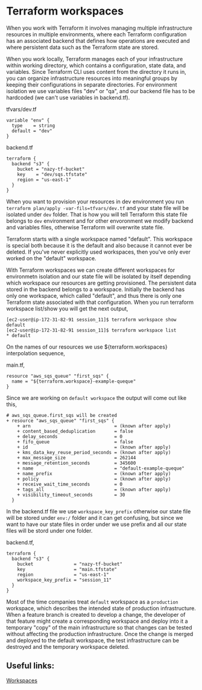 # Terraform workspaces

When you work with Terraform it involves managing multiple infrastructure resources in  multiple environments, where each Terraform configuration has an associated backend that defines how operations are executed and where persistent data such as the Terraform state are stored.

When you work locally, Terraform manages each of your infrastructure within working directory, which contains a configuration, state data, and variables. Since Terraform CLI uses content from the directory it runs in, you can organize infrastructure resources into meaningful groups by keeping their configurations in separate directories. For environment isolation we use variables files "dev" or "qa", and our backend file has to be hardcoded (we can't use variables in backend.tf).

tfvars/dev.tf
```
variable "env" {
  type    = string
  default = "dev"
}
```
backend.tf
```
terraform {
  backend "s3" {
    bucket = "nazy-tf-bucket"
    key    = "dev/sqs.tfstate"
    region = "us-east-1"
  }
}
```

When you want to provision your resources in dev environment you run `terraform plan/apply -var-fils=tfvars/dev.tf` and your state file will be isolated under `dev` folder. That is how you will tell Terraform this state file belongs to `dev` environment and for other envoronment we modify backend and variables files, otherwise Terraform will overwrite state file.

Terraform starts with a single workspace named "default". This workspace is special both because it is the default and also because it cannot ever be deleted. If you've never explicitly used workspaces, then you've only ever worked on the "default" workspace.

With Terraform workspaces we can create different workspaces for environmetn isolation and our state file will be isolated by itself depending which workspace our resources are getting provisioned. The persistent data stored in the backend belongs to a workspace. Initially the backend has only one workspace, which called "default", and thus there is only one Terraform state associated with that configuration. When you run terraform workspace list/show you will get the next output,

```
[ec2-user@ip-172-31-82-91 session_11]$ terraform workspace show
default
[ec2-user@ip-172-31-82-91 session_11]$ terraform workspace list
* default
```

On the names of our resources we use ${terraform.workspaces} interpolation sequence,

main.tf,
```
resource "aws_sqs_queue" "first_sqs" {
  name = "${terraform.workspace}-example-queque"
}
```

Since we are working on `default workspace` the output will come out like this,
```
# aws_sqs_queue.first_sqs will be created
+ resource "aws_sqs_queue" "first_sqs" {
    + arn                               = (known after apply)
    + content_based_deduplication       = false
    + delay_seconds                     = 0
    + fifo_queue                        = false
    + id                                = (known after apply)
    + kms_data_key_reuse_period_seconds = (known after apply)
    + max_message_size                  = 262144
    + message_retention_seconds         = 345600
    + name                              = "default-example-queque"
    + name_prefix                       = (known after apply)
    + policy                            = (known after apply)
    + receive_wait_time_seconds         = 0
    + tags_all                          = (known after apply)
    + visibility_timeout_seconds        = 30
  }
```

In the backend.tf file we use `workspace_key_prefix` otherwise our state file will be stored under  `env:/` folder and it can get confusing, but since we want to have our state files in order under we use prefix and all our state files will be stord under one folder.

backend.tf, 
```
terraform {
  backend "s3" {
    bucket               = "nazy-tf-bucket"
    key                  = "main.tfstate"
    region               = "us-east-1"
    workspace_key_prefix = "session_11"
  }
}
```

Most of the time companies treat `default` workspace as a `production` workspace, which describes the intended state of production infrastructure. When a feature branch is created to develop a change, the developer of that feature might create a corresponding workspace and deploy into it a temporary "copy" of the main infrastructure so that changes can be tested without affecting the production infrastructure. Once the change is merged and deployed to the default workspace, the test infrastructure can be destroyed and the temporary workspace deleted.

## Useful links:

[Workspaces](https://www.terraform.io/docs/language/state/workspaces.html#when-to-use-multiple-workspaces)